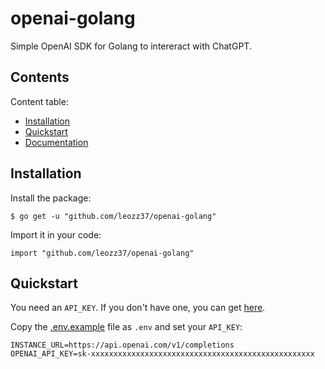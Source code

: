 # openai-golang

Simple OpenAI SDK for Golang to intereract with ChatGPT.

## Contents

Content table:

- [Installation](#installation)
- [Quickstart](#quickstart)
- [Documentation]()

## Installation

Install the package:

```shell
$ go get -u "github.com/leozz37/openai-golang"
```

Import it in your code:

```golang
import "github.com/leozz37/openai-golang"
```

## Quickstart

You need an `API_KEY`. If you don't have one, you can get [here](https://platform.openai.com/account/api-keys).

Copy the [.env.example](.env.example) file as `.env` and set your `API_KEY`:

```shell
INSTANCE_URL=https://api.openai.com/v1/completions
OPENAI_API_KEY=sk-xxxxxxxxxxxxxxxxxxxxxxxxxxxxxxxxxxxxxxxxxxxxxxxxxx
```